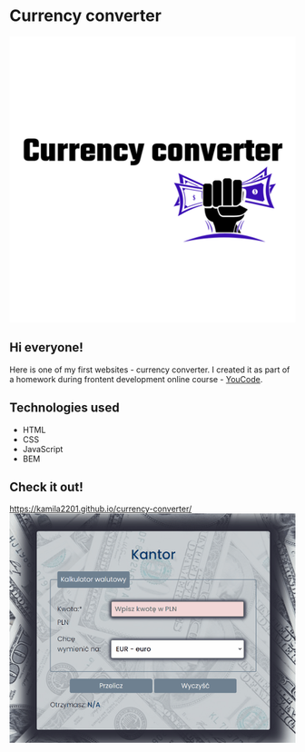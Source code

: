 # Currency converter
![Currency converter image](images/share.png)
## Hi everyone!
Here is one of my first websites - currency converter. I created it as part of a homework during frontent development online course - [YouCode](https://youcode.pl/).
## Technologies used
- HTML
- CSS
- JavaScript
- BEM
## Check it out!
https://kamila2201.github.io/currency-converter/
![Currency converter webside gif](images/animation.gif)

